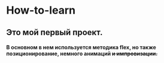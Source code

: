 # How-to-learn


## Это мой первый проект. 
#### В основном в нем используется методика **flex**, но также **позиционирование**, немного **анимаций** ~~и импровизации.~~
